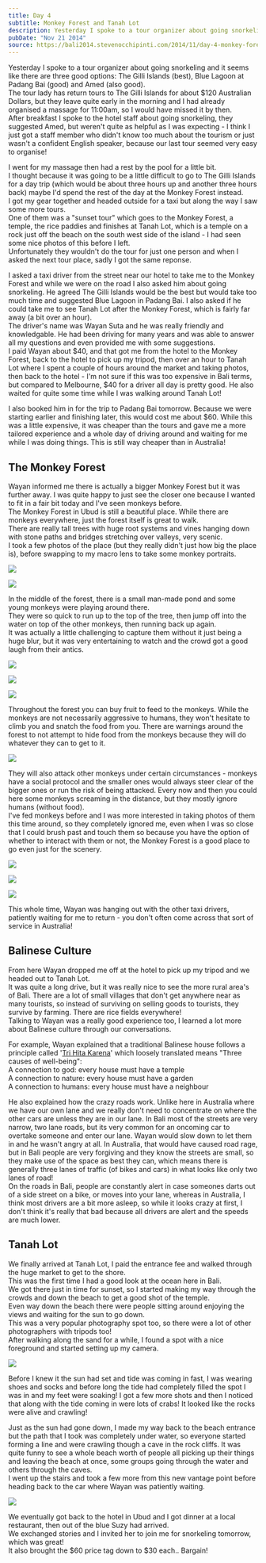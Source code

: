 ```yaml
---
title: Day 4
subtitle: Monkey Forest and Tanah Lot
description: Yesterday I spoke to a tour organizer about going snorkeling and it seems like there are three good options The Gilli Islands (best), Blue ...
pubDate: "Nov 21 2014"
source: https://bali2014.stevenocchipinti.com/2014/11/day-4-monkey-forest-and-tanah-lot.html
---
```


Yesterday I spoke to a tour organizer about going snorkeling and it seems like there are three good options: The Gilli Islands (best), Blue Lagoon at Padang Bai (good) and Amed (also good).  
The tour lady has return tours to The Gilli Islands for about $120 Australian Dollars, but they leave quite early in the morning and I had already organised a massage for 11:00am, so I would have missed it by then.  
After breakfast I spoke to the hotel staff about going snorkeling, they suggested Amed, but weren't quite as helpful as I was expecting - I think I just got a staff member who didn't know too much about the tourism or just wasn't a confident English speaker, because our last tour seemed very easy to organise!

I went for my massage then had a rest by the pool for a little bit.  
I thought because it was going to be a little difficult to go to The Gilli Islands for a day trip (which would be about three hours up and another three hours back) maybe I'd spend the rest of the day at the Monkey Forest instead.  
I got my gear together and headed outside for a taxi but along the way I saw some more tours.  
One of them was a "sunset tour" which goes to the Monkey Forest, a temple, the rice paddies and finishes at Tanah Lot, which is a temple on a rock just off the beach on the south west side of the island - I had seen some nice photos of this before I left.  
Unfortunately they wouldn't do the tour for just one person and when I asked the next tour place, sadly I got the same reponse.

I asked a taxi driver from the street near our hotel to take me to the Monkey Forest and while we were on the road I also asked him about going snorkeling. He agreed The Gilli Islands would be the best but would take too much time and suggested Blue Lagoon in Padang Bai. I also asked if he could take me to see Tanah Lot after the Monkey Forest, which is fairly far away (a bit over an hour).  
The driver's name was Wayan Suta and he was really friendly and knowledgable. He had been driving for many years and was able to answer all my questions and even provided me with some suggestions.  
I paid Wayan about $40, and that got me from the hotel to the Monkey Forest, back to the hotel to pick up my tripod, then over an hour to Tanah Lot where I spent a couple of hours around the market and taking photos, then back to the hotel - I'm not sure if this was too expensive in Bali terms, but compared to Melbourne, $40 for a driver all day is pretty good. He also waited for quite some time while I was walking around Tanah Lot!

I also booked him in for the trip to Padang Bai tomorrow. Because we were starting earlier and finishing later, this would cost me about $60. While this was a little expensive, it was cheaper than the tours and gave me a more tailored experience and a whole day of driving around and waiting for me while I was doing things. This is still way cheaper than in Australia!

## The Monkey Forest

Wayan informed me there is actually a bigger Monkey Forest but it was further away. I was quite happy to just see the closer one because I wanted to fit in a fair bit today and I've seen monkeys before.  
The Monkey Forest in Ubud is still a beautiful place. While there are monkeys everywhere, just the forest itself is great to walk.  
There are really tall trees with huge root systems and vines hanging down with stone paths and bridges stretching over valleys, very scenic.  
I took a few photos of the place (but they really didn't just how big the place is), before swapping to my macro lens to take some monkey portraits.

[![](https://3.bp.blogspot.com/-6SVGCMQfbtc/VHkkTgvl_4I/AAAAAAAABmk/gxILnQNzBzY/s1600/DSC_1711.JPG)](https://3.bp.blogspot.com/-6SVGCMQfbtc/VHkkTgvl_4I/AAAAAAAABmk/gxILnQNzBzY/s1600/DSC_1711.JPG)

[![](https://3.bp.blogspot.com/-pU0olDNc2SI/VHkkT3rTktI/AAAAAAAABmo/_55Qeq6Guu8/s1600/DSC_1718.JPG)](https://3.bp.blogspot.com/-pU0olDNc2SI/VHkkT3rTktI/AAAAAAAABmo/_55Qeq6Guu8/s1600/DSC_1718.JPG)

In the middle of the forest, there is a small man-made pond and some young monkeys were playing around there.  
They were so quick to run up to the top of the tree, then jump off into the water on top of the other monkeys, then running back up again.  
It was actually a little challenging to capture them without it just being a huge blur, but it was very entertaining to watch and the crowd got a good laugh from their antics.

[![](https://3.bp.blogspot.com/-toxI9nYG0-s/VHklcH-2JVI/AAAAAAAABm0/Ql0rp3PYfgE/s1600/DSC_1752.JPG)](https://3.bp.blogspot.com/-toxI9nYG0-s/VHklcH-2JVI/AAAAAAAABm0/Ql0rp3PYfgE/s1600/DSC_1752.JPG)

[![](https://2.bp.blogspot.com/-0MnJjc9GXgs/VHklgsgiwbI/AAAAAAAABm8/FKE2Q1Y2w3I/s1600/DSC_1754.JPG)](https://2.bp.blogspot.com/-0MnJjc9GXgs/VHklgsgiwbI/AAAAAAAABm8/FKE2Q1Y2w3I/s1600/DSC_1754.JPG)

[![](https://2.bp.blogspot.com/-8c7T3QtAaMw/VHkmRbpcuaI/AAAAAAAABnE/PRYBsRbIC5o/s1600/DSC_1781.JPG)](https://2.bp.blogspot.com/-8c7T3QtAaMw/VHkmRbpcuaI/AAAAAAAABnE/PRYBsRbIC5o/s1600/DSC_1781.JPG)

Throughout the forest you can buy fruit to feed to the monkeys. While the monkeys are not necessarily aggressive to humans, they won't hesitate to climb you and snatch the food from you. There are warnings around the forest to not attempt to hide food from the monkeys because they will do whatever they can to get to it.

[![](https://1.bp.blogspot.com/-tCrbqfYG2Y0/VHknRMp2vtI/AAAAAAAABnQ/w0yzA9q4FUY/s1600/DSC_1706-1.jpg)](https://1.bp.blogspot.com/-tCrbqfYG2Y0/VHknRMp2vtI/AAAAAAAABnQ/w0yzA9q4FUY/s1600/DSC_1706-1.jpg)

They will also attack other monkeys under certain circumstances - monkeys have a social protocol and the smaller ones would always steer clear of the bigger ones or run the risk of being attacked. Every now and then you could here some monkeys screaming in the distance, but they mostly ignore humans (without food).  
I've fed monkeys before and I was more interested in taking photos of them this time around, so they completely ignored me, even when I was so close that I could brush past and touch them so because you have the option of whether to interact with them or not, the Monkey Forest is a good place to go even just for the scenery.

[![](https://2.bp.blogspot.com/-4x2lxH3gF2I/VHkpClp4cwI/AAAAAAAABnk/HFQqGFocIHU/s1600/DSC_1844.JPG)](https://2.bp.blogspot.com/-4x2lxH3gF2I/VHkpClp4cwI/AAAAAAAABnk/HFQqGFocIHU/s1600/DSC_1844.JPG)

[![](https://4.bp.blogspot.com/-npOhNe9BwgQ/VHkpC82SfqI/AAAAAAAABno/AjpvscUe_Qs/s1600/DSC_1854.JPG)](https://4.bp.blogspot.com/-npOhNe9BwgQ/VHkpC82SfqI/AAAAAAAABno/AjpvscUe_Qs/s1600/DSC_1854.JPG)

[![](https://1.bp.blogspot.com/-PcmTDm0WZOs/VHko8Xmq-mI/AAAAAAAABnc/mBkfoarutzM/s1600/DSC_1886.JPG)](https://1.bp.blogspot.com/-PcmTDm0WZOs/VHko8Xmq-mI/AAAAAAAABnc/mBkfoarutzM/s1600/DSC_1886.JPG)

This whole time, Wayan was hanging out with the other taxi drivers, patiently waiting for me to return - you don't often come across that sort of service in Australia!

## Balinese Culture

From here Wayan dropped me off at the hotel to pick up my tripod and we headed out to Tanah Lot.  
It was quite a long drive, but it was really nice to see the more rural area's of Bali. There are a lot of small villages that don't get anywhere near as many tourists, so instead of surviving on selling goods to tourists, they survive by farming. There are rice fields everywhere!  
Talking to Wayan was a really good experience too, I learned a lot more about Balinese culture through our conversations.

For example, Wayan explained that a traditional Balinese house follows a principle called '[Tri Hita Karena](https://www.blogger.com/)' which loosely translated means "Three causes of well-being":  
A connection to god: every house must have a temple  
A connection to nature: every house must have a garden  
A connection to humans: every house must have a neighbour

He also explained how the crazy roads work. Unlike here in Australia where we have our own lane and we really don't need to concentrate on where the other cars are unless they are in our lane. In Bali most of the streets are very narrow, two lane roads, but its very common for an oncoming car to overtake someone and enter our lane. Wayan would slow down to let them in and he wasn't angry at all. In Australia, that would have caused road rage, but in Bali people are very forgiving and they know the streets are small, so they make use of the space as best they can, which means there is generally three lanes of traffic (of bikes and cars) in what looks like only two lanes of road!  
On the roads in Bali, people are constantly alert in case someones darts out of a side street on a bike, or moves into your lane, whereas in Australia, I think most drivers are a bit more asleep, so while it looks crazy at first, I don't think it's really that bad because all drivers are alert and the speeds are much lower.

## Tanah Lot

We finally arrived at Tanah Lot, I paid the entrance fee and walked through the huge market to get to the shore.  
This was the first time I had a good look at the ocean here in Bali.  
We got there just in time for sunset, so I started making my way through the crowds and down the beach to get a good shot of the temple.  
Even way down the beach there were people sitting around enjoying the views and waiting for the sun to go down.  
This was a very popular photography spot too, so there were a lot of other photographers with tripods too!  
After walking along the sand for a while, I found a spot with a nice foreground and started setting up my camera.

[![](https://1.bp.blogspot.com/-hk7GDIXu9JM/VIrQ8O_F9JI/AAAAAAAABsI/agDT1IvVGTI/s1600/DSC_1939-26.jpg)](https://1.bp.blogspot.com/-hk7GDIXu9JM/VIrQ8O_F9JI/AAAAAAAABsI/agDT1IvVGTI/s1600/DSC_1939-26.jpg)

Before I knew it the sun had set and tide was coming in fast, I was wearing shoes and socks and before long the tide had completely filled the spot I was in and my feet were soaking! I got a few more shots and then I noticed that along with the tide coming in were lots of crabs! It looked like the rocks were alive and crawling!

Just as the sun had gone down, I made my way back to the beach entrance but the path that I took was completely under water, so everyone started forming a line and were crawling though a cave in the rock cliffs. It was quite funny to see a whole beach worth of people all picking up their things and leaving the beach at once, some groups going through the water and others through the caves.  
I went up the stairs and took a few more from this new vantage point before heading back to the car where Wayan was patiently waiting.

[![](https://2.bp.blogspot.com/-aS6RNpMvYfA/VIrQ5YC-u1I/AAAAAAAABsA/xKp32lq94fA/s1600/DSC_1960-27.jpg)](https://2.bp.blogspot.com/-aS6RNpMvYfA/VIrQ5YC-u1I/AAAAAAAABsA/xKp32lq94fA/s1600/DSC_1960-27.jpg)

We eventually got back to the hotel in Ubud and I got dinner at a local restaurant, then out of the blue Suzy had arrived.  
We exchanged stories and I invited her to join me for snorkeling tomorrow, which was great!  
It also brought the $60 price tag down to $30 each.. Bargain!
